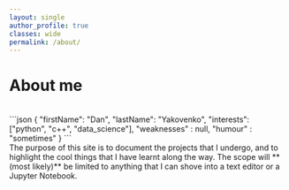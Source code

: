 ```yaml
---
layout: single
author_profile: true
classes: wide
permalink: /about/
---
```


# About me

<br>
```json
{
  "firstName": "Dan",
  "lastName": "Yakovenko",
  "interests": ["python", "c++", "data_science"],
  "weaknesses" : null,
  "humour" : "sometimes"
}
```
<br>
The purpose of this site is to document the projects that I undergo, and to highlight the cool things that I have learnt along the way.
The scope will **(most likely)** be limited to anything that I can shove into a text editor or a Jupyter Notebook.